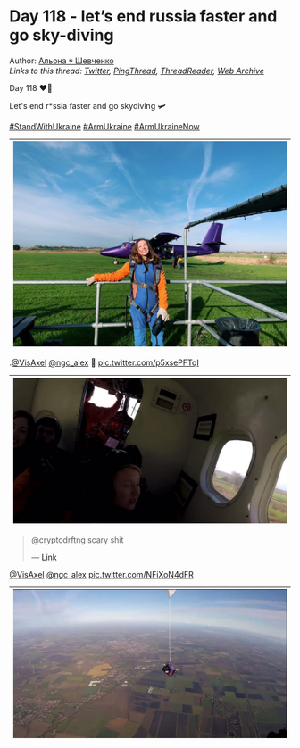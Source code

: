 # Day 118 - let’s end russia faster and go sky-diving

Author: [Альона ꑭ Шевченко](https://twitter.com/cryptodrftng)  
*Links to this thread: [Twitter](https://twitter.com/cryptodrftng/status/1539154575902576641), [PingThread](https://pingthread.com/thread/1539154575902576641), [ThreadReader](https://threadreaderapp.com/thread/1539154575902576641.html), [Web Archive](https://web.archive.org/web/*/https://twitter.com/cryptodrftng/status/1539154575902576641)*

Day 118 ❤️🖤

Let's end r*ssia faster and go skydiving 🛩 

[#StandWithUkraine](https://twitter.com/hashtag/StandWithUkraine) [#ArmUkraine](https://twitter.com/hashtag/ArmUkraine) [#ArmUkraineNow](https://twitter.com/hashtag/ArmUkraineNow)

| [![](/media/1539185134435434498/3_1539154569720221696.jpg)](/media/1539185134435434498/3_1539154569720221696.jpg) |
| :-: |

.[@VisAxel](https://twitter.com/VisAxel) [@ngc_alex](https://twitter.com/ngc_alex) 🤪 [pic.twitter.com/p5xsePFTqI](https://twitter.com/cryptodrftng/status/1539176861296623619/video/1)

| [![](/media/1539185134435434498/7_1539176711039885313/preview.jpg)](/media/1539185134435434498/7_1539176711039885313/GuzwnTdqh2T4SXqK.mp4) |
| :-: |

<blockquote class="twitter-tweet">
    <p lang="en" dir="ltr">
    @cryptodrftng scary shit<br />
    </p>
    &mdash; <a href="https://twitter.com/VisAxel/status/1539163384184295427">Link</a>
</blockquote>

[@VisAxel](https://twitter.com/VisAxel) [@ngc_alex](https://twitter.com/ngc_alex) [pic.twitter.com/NFiXoN4dFR](https://twitter.com/cryptodrftng/status/1539185134435434498/video/1)

| [![](/media/1539185134435434498/7_1539185047915450370/preview.jpg)](/media/1539185134435434498/7_1539185047915450370/5nTbMj2lAm2GiJ_n.mp4) |
| :-: |
